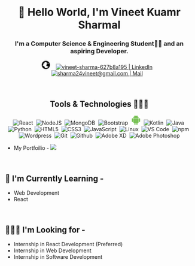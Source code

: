 <!-- [![hello][banner]][github-repo] -->

<h1 align="center">👋 Hello World, I'm Vineet Kuamr Sharmal</h1>

<div align="center">

### I'm a Computer Science & Engineering Student👨‍🎓 and an aspiring Developer.

<!-- ## Connect With Me 👇 -->

[<img alt="vineetsharma.me" width="22px" src="https://raw.githubusercontent.com/iconic/open-iconic/master/svg/globe.svg" />][website]&nbsp;&nbsp;&nbsp;
[<img  alt="vineet-sharma-627b8a195 | LinkedIn" width="22px" src="https://cdn.jsdelivr.net/npm/simple-icons@v3/icons/linkedin.svg" />][linkedin]&nbsp;&nbsp;&nbsp;
[<img  alt="sharma24vineet@gmail.com | Mail" width="22px" src="https://cdn.jsdelivr.net/npm/simple-icons@v3/icons/gmail.svg" />][mail]&nbsp;&nbsp;&nbsp;

<br>

## Tools & Technologies 👨🏽‍💻

<img alt="React" width="26px" src="https://img.icons8.com/color/48/000000/react-native.png" />&nbsp;
<img alt="NodeJS" width="26px" src="https://img.icons8.com/color/48/000000/nodejs.png" />&nbsp;
<img alt="MongoDB" width="26px" src="https://img.icons8.com/color/48/000000/mongodb.png" />&nbsp;
<img alt="Bootstrap" width="26px" src="https://img.icons8.com/color/48/000000/bootstrap.png"/>&nbsp;
<img alt="Android Development" width="26px" src="https://raw.githubusercontent.com/github/explore/80688e429a7d4ef2fca1e82350fe8e3517d3494d/topics/android/android.png" />&nbsp;
<img alt="Kotlin" width="26px" src="https://img.icons8.com/color/48/000000/kotlin.png" />&nbsp;
<img alt="Java" width="26px" src="https://img.icons8.com/color/48/000000/java-coffee-cup-logo.png" />&nbsp;
<img alt="Python" width="26px" src="https://img.icons8.com/color/48/000000/python.png" />&nbsp;
<img alt="HTML5" width="26px" src="https://img.icons8.com/color/48/000000/html-5.png" />&nbsp;
<img alt="CSS3" width="26px" src="https://img.icons8.com/color/48/000000/css3.png" />&nbsp;
<img alt="JavaScript" width="26px" src="https://img.icons8.com/color/48/000000/javascript-logo-1.png" />&nbsp;
<img alt="Linux" width="26px" src="https://img.icons8.com/color/48/000000/linux.png" />&nbsp;
<img alt="VS Code" width="26px" src="https://img.icons8.com/color/48/000000/visual-studio-code-2019.png" />&nbsp;
<img alt="npm" width="26px" src="https://img.icons8.com/color/48/000000/npm.png" />&nbsp;
<img alt="Wordpress" width="26px" src="https://img.icons8.com/color/48/000000/wordpress.png" />&nbsp;
<img alt="Git" width="26px" src="https://img.icons8.com/color/48/000000/git.png" />&nbsp;
<img alt="Github" width="26px" src="https://img.icons8.com/fluent/48/000000/github.png" />&nbsp;
<img alt="Adobe XD" width="26px" src="https://img.icons8.com/color/64/000000/adobe-xd.png" />&nbsp;
<img alt="Adobe Photoshop" width="26px" src="https://img.icons8.com/fluent/48/000000/adobe-photoshop.png" />

<!-- <img alt="" width="26px" src="" />&nbsp;
<img alt="" width="26px" src="" />&nbsp;
<img alt="" width="26px" src="" />&nbsp; -->


</div>

* My Portfoilio - [<img src="https://img.icons8.com/fluent/24/000000/link.png"/>](https://vineetsharma.me)

<br>

## 🌱 I'm Currently Learning -

- Web Development
- React

<br>

## 👨🏽‍💻 I'm Looking for -

- Internship in React Development (Preferred)
- Internship in Web Development
- Internship in Software Development

<br>

<!-- Syntax Links -->

[banner]: assests/Banner.png
[mail]: mailto:sharma24vineet@gamil.com
[website]: https://vineetsharma.me
[github]: https://github.com/vineet2411sharma/
[github-repo]: https://github.com/vineet2411sharma?tab=repositories
[linkedin]: https://www.linkedin.com/in/vineet-sharma-627b8a195/

<!-- Icons -->
<!-- From: https://icons8.com/icon/pack/logos/color -->

[react]: https://img.icons8.com/color/48/000000/react-native.png
[bootstrap]: https://img.icons8.com/color/48/000000/bootstrap.png
[nodejs]: https://img.icons8.com/color/48/000000/nodejs.png
[mongodb]: https://img.icons8.com/color/48/000000/mongodb.png
[java]: https://img.icons8.com/color/48/000000/java-coffee-cup-logo.png
[python]: https://img.icons8.com/color/48/000000/python.png
[html5]: https://img.icons8.com/color/48/000000/html-5.png
[css3]: https://img.icons8.com/color/48/000000/css3.png
[javascript]: https://img.icons8.com/color/48/000000/javascript-logo-1.png
[linux]: https://img.icons8.com/color/48/000000/linux.png
[npm]: https://img.icons8.com/color/48/000000/npm.png
[vs-code]: https://img.icons8.com/color/48/000000/visual-studio-code-2019.png
[git]: https://img.icons8.com/color/48/000000/git.png
[github]: https://img.icons8.com/fluent/48/000000/github.png
[adobe-xd]: https://img.icons8.com/color/64/000000/adobe-xd.png
[firebase]: https://img.icons8.com/color/48/000000/google-firebase-console.png

